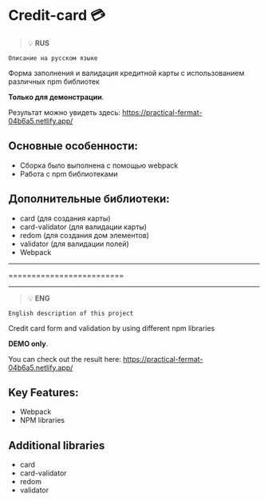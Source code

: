 # Credit-card 💳

> :bulb: **RUS** 

``` Описание на русском языке ```

Форма заполнения и валидация кредитной карты c использованием различных npm библиотек

**Только для демонстрации**.

Результат можно увидеть здесь: https://practical-fermat-04b6a5.netlify.app/


## Основные особенности:
- Сборка было выполнена с помощью webpack
- Работа с npm библиотеками

## Дополнительные библиотеки:
- card (для создания карты)
- card-validator (для валидации карты)
- redom (для создания дом элементов)
- validator (для валидации полей)
- Webpack


---

=========================

---

> :bulb: **ENG** 

``` English description of this project ```

Credit card form and validation by using different npm libraries

**DEMO only**.  


You can check out the result here: https://practical-fermat-04b6a5.netlify.app/
 

## Key Features:
- Webpack
- NPM libraries

## Additional libraries
- card 
- card-validator 
- redom 
- validator 

